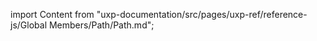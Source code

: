 
import Content from "uxp-documentation/src/pages/uxp-ref/reference-js/Global Members/Path/Path.md";

<Content query="product=photoshop"/>
